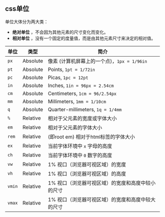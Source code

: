 ## css单位

单位大体分为两大类：

- **绝对单位** ，不会因为其他元素的尺寸变化而变化。
- **相对单位** ，没有一个固定的度量值，而是由其他元素尺寸来决定的相对值。

| 单位   | 类型     | 简介                                              |
| ------ | -------- | ------------------------------------------------- |
| `px`   | Absolute | 像素 (计算机屏幕上的一个点)，`1px = 1/96in`       |
| `pt`   | Absolute | Points, `1pt = 1/72in`                            |
| `pc`   | Absolute | Picas, `1pc = 12pt`                               |
| `in`   | Absolute | Inches, `1in = 96px = 2.54cm`                     |
| `cm`   | Absolute | Centimeters, `1cm = 96/2.54px`                    |
| `mm`   | Absolute | Millimeters, `1mm = 1/10cm`                       |
| `q`    | Absolute | Quarter-millimeters, `1q = 1/4mm`                 |
| `%`    | Relative | 相对于父元素的宽度或字体大小                      |
| `em`   | Relative | 相对于父元素的字体大小                            |
| `rem`  | Relative | (即root em) 相对于html标签的字体大小              |
| `ex`   | Relative | 当前字体环境中 `x` 字母的高度                     |
| `ch`   | Relative | 当前字体环境中 `0` 数字的高度                     |
| `vw`   | Relative | 1% 视口（浏览器可视区域）的宽度                   |
| `vh`   | Relative | 1% 视口（浏览器可视区域）的高度                   |
| `vmin` | Relative | 1% 视口（浏览器可视区域）的宽度和高度中较小的尺寸 |
| `vmax` | Relative | 1% 视口（浏览器可视区域）的宽度和高度中较大的尺寸 |